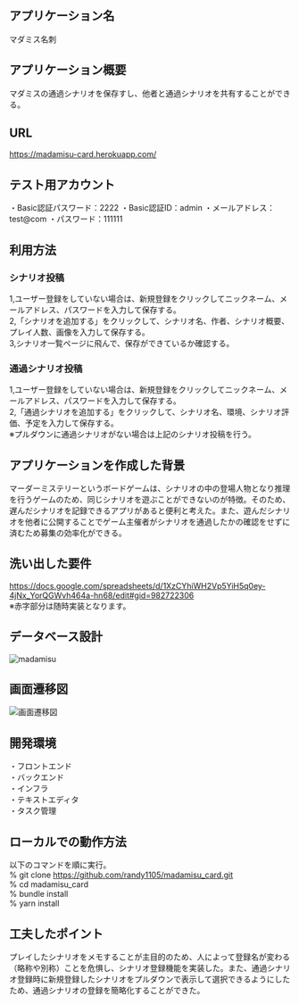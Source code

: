 ## アプリケーション名
マダミス名刺

## アプリケーション概要
マダミスの通過シナリオを保存すし、他者と通過シナリオを共有することができる。

## URL
https://madamisu-card.herokuapp.com/

## テスト用アカウント
・Basic認証パスワード：2222
・Basic認証ID：admin
・メールアドレス：test@com
・パスワード：111111

## 利用方法

### シナリオ投稿
1,ユーザー登録をしていない場合は、新規登録をクリックしてニックネーム、メールアドレス、パスワードを入力して保存する。<br>
2,「シナリオを追加する」をクリックして、シナリオ名、作者、シナリオ概要、プレイ人数、画像を入力して保存する。<br>
3,シナリオ一覧ページに飛んで、保存ができているか確認する。

### 通過シナリオ投稿
1,ユーザー登録をしていない場合は、新規登録をクリックしてニックネーム、メールアドレス、パスワードを入力して保存する。<br>
2,「通過シナリオを追加する」をクリックして、シナリオ名、環境、シナリオ評価、予定を入力して保存する。<br>※プルダウンに通過シナリオがない場合は上記のシナリオ投稿を行う。

##  アプリケーションを作成した背景
マーダーミステリーというボードゲームは、シナリオの中の登場人物となり推理を行うゲームのため、同じシナリオを遊ぶことができないのが特徴。そのため、遅んだシナリオを記録できるアプリがあると便利と考えた。また、遊んだシナリオを他者に公開することでゲーム主催者がシナリオを通過したかの確認をせずに済むため募集の効率化ができる。

## 洗い出した要件
https://docs.google.com/spreadsheets/d/1XzCYhiWH2Vp5YiH5q0ey-4jNx_YorQGWvh464a-hn68/edit#gid=982722306<br>
※赤字部分は随時実装となります。

## データベース設計
![madamisu](https://user-images.githubusercontent.com/110330965/192180152-d2b32dc1-b39d-414a-94bb-45fa89b1e4b1.png)

## 画面遷移図
![画面遷移図](https://user-images.githubusercontent.com/110330965/192181446-fc8998c0-df66-4a9e-bdbe-cfcddc5c8815.png)

## 開発環境
・フロントエンド<br>
・バックエンド<br>
・インフラ<br>
・テキストエディタ<br>
・タスク管理<br>

## ローカルでの動作方法
以下のコマンドを順に実行。<br>
% git clone https://github.com/randy1105/madamisu_card.git<br>
% cd madamisu_card<br>
% bundle install<br>
% yarn install<br>

## 工夫したポイント
プレイしたシナリオをメモすることが主目的のため、人によって登録名が変わる（略称や別称）ことを危惧し、シナリオ登録機能を実装した。また、通過シナリオ登録時に新規登録したシナリオをプルダウンで表示して選択できるようにしたため、通過シナリオの登録を簡略化することができた。